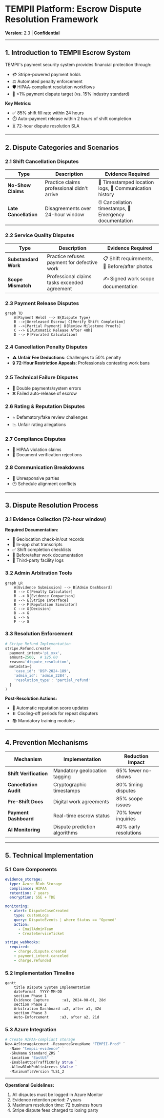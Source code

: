 # TEMPII Platform: Escrow Dispute Resolution Framework  
**Version:** 2.3 | **Confidential**

---

## 1. Introduction to TEMPII Escrow System  
TEMPII's payment security system provides financial protection through:  
- 💳 Stripe-powered payment holds  
- ⚖️ Automated penalty enforcement  
- 🛡️ HIPAA-compliant resolution workflows  
- 🎯 <1% payment dispute target (vs. 15% industry standard)  

**Key Metrics:**  
- ✅ 85% shift fill rate within 24 hours  
- ⏱️ Auto-payment release within 2 hours of shift completion  
- ⏳ 72-hour dispute resolution SLA  

---

## 2. Dispute Categories and Scenarios  

### 2.1 Shift Cancellation Disputes  
| Type | Description | Evidence Required |  
|------|-------------|-------------------|  
| **No-Show Claims** | Practice claims professional didn't arrive | 📍 Timestamped location logs, 💬 Communication history |  
| **Late Cancellation** | Disagreements over 24-hour window | ⏰ Cancellation timestamps, 🚨 Emergency documentation |  

### 2.2 Service Quality Disputes  
| Type | Description | Evidence Required |  
|------|-------------|-------------------|  
| **Substandard Work** | Practice refuses payment for defective work | 📋 Shift requirements, 📸 Before/after photos |  
| **Scope Mismatch** | Professional claims tasks exceeded agreement | ✍️ Signed work scope documentation |  

### 2.3 Payment Release Disputes  
```mermaid
graph TD
    A[Payment Held] --> B{Dispute Type}
    B -->|Unreleased Escrow| C[Verify Shift Completion]
    B -->|Partial Payment| D[Review Milestone Proofs]
    C --> E[Automatic Release After 48h]
    D --> F[Prorated Calculation]
```

### 2.4 Cancellation Penalty Disputes  
- ⚠️ **Unfair Fee Deductions**: Challenges to 50% penalty  
- 🔒 **72-Hour Restriction Appeals**: Professionals contesting work bans  

### 2.5 Technical Failure Disputes  
- 🔄 Double payments/system errors  
- ❌ Failed auto-release of escrow  

### 2.6 Rating & Reputation Disputes  
- ⭐ Defamatory/fake review challenges  
- 📉 Unfair rating allegations  

### 2.7 Compliance Disputes  
- 🏥 HIPAA violation claims  
- 📑 Document verification rejections  

### 2.8 Communication Breakdowns  
- 📵 Unresponsive parties  
- 🕒 Schedule alignment conflicts  

---

## 3. Dispute Resolution Process  

### 3.1 Evidence Collection (72-hour window)  
**Required Documentation:**  
- 📍 Geolocation check-in/out records  
- 💬 In-app chat transcripts  
- ✅ Shift completion checklists  
- 📸 Before/after work documentation  
- 🏢 Third-party facility logs  

### 3.2 Admin Arbitration Tools  
```mermaid
graph LR
    A[Evidence Submission] --> B[Admin Dashboard]
    B --> C[Penalty Calculator]
    B --> D[Evidence Comparison]
    B --> E[Stripe Interface]
    B --> F[Reputation Simulator]
    C --> G[Decision]
    D --> G
    E --> G
    F --> G
```

### 3.3 Resolution Enforcement  
```python
# Stripe Refund Implementation
stripe.Refund.create(
  payment_intent='pi_xxx',
  amount=2500,  # $25.00
  reason='dispute_resolution',
  metadata={
    'case_id': 'DSP-2024-189',
    'admin_id': 'admin_2284',
    'resolution_type': 'partial_refund'
  }
)
```

**Post-Resolution Actions:**  
- 🔄 Automatic reputation score updates  
- ⏸️ Cooling-off periods for repeat disputers  
- 📚 Mandatory training modules  

---

## 4. Prevention Mechanisms  
| Mechanism | Implementation | Reduction Impact |  
|-----------|----------------|------------------|  
| **Shift Verification** | Mandatory geolocation tagging | 65% fewer no-shows |  
| **Cancellation Audit** | Cryptographic timestamps | 80% timing disputes |  
| **Pre-Shift Docs** | Digital work agreements | 85% scope issues |  
| **Payment Dashboard** | Real-time escrow status | 70% fewer inquiries |  
| **AI Monitoring** | Dispute prediction algorithms | 40% early resolutions |  

---

## 5. Technical Implementation  
### 5.1 Core Components  
```yaml
evidence_storage:
  type: Azure Blob Storage
  compliance: HIPAA
  retention: 7 years
  encryption: SSE + TDE

monitoring:
  - alert: DisputeCaseCreated
    type: customLogs
    query: DisputeEvents | where Status == "Opened"
    action: 
      - EmailAdminTeam
      - CreateServiceTicket

stripe_webhooks:
  required:
    - charge.dispute.created
    - payment_intent.canceled
    - charge.refunded
```

### 5.2 Implementation Timeline  
```mermaid
gantt
    title Dispute System Implementation
    dateFormat  YYYY-MM-DD
    section Phase 1
    Evidence Capture      :a1, 2024-08-01, 28d
    section Phase 2
    Arbitration Dashboard :a2, after a1, 42d
    section Phase 3
    Auto-Enforcement     :a3, after a2, 21d
```

### 5.3 Azure Integration  
```powershell
# Create HIPAA-compliant storage
New-AzStorageAccount -ResourceGroupName "TEMPII-Prod" `
  -Name "tempii-evidence" `
  -SkuName Standard_ZRS `
  -Location "EastUS" `
  -EnableHttpsTrafficOnly $true `
  -AllowBlobPublicAccess $false `
  -MinimumTlsVersion TLS1_2
```

---

**Operational Guidelines:**  
1. All disputes must be logged in Azure Monitor  
2. Evidence retention period: 7 years  
3. Maximum resolution time: 72 business hours  
4. Stripe dispute fees charged to losing party  
